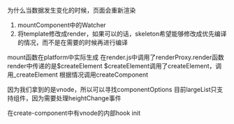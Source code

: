 为什么当数据发生变化的时候，页面会重新渲染

1. mountComponent中的Watcher
2. 将template修改成render，如果可以的话，skeleton希望能够修改成优先编译的情况，而不是在需要的时候再进行编译

mount函数在platform中实际生成
在render.js中调用了renderProxy.render函数
render中传递的是$createElement
$createElement调用了createElement，调用_createElement
根据情况调用createComponent

因为我们拿到的是vnode，所以可以寻找componentOptions
目前largeList只支持组件，因为需要处理heightChange事件

在create-component中有vnode的内部hook init